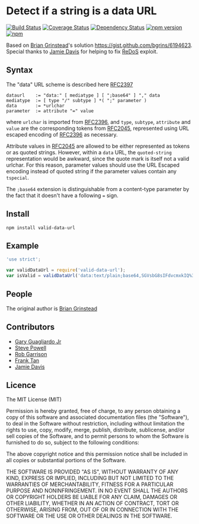 # Detect if a string is a data URL

[![Build Status](https://travis-ci.org/killmenot/valid-data-url.svg?branch=master)](https://travis-ci.org/killmenot/valid-data-url) [![Coverage Status](https://coveralls.io/repos/github/killmenot/valid-data-url/badge.svg?branch=master)](https://coveralls.io/github/killmenot/valid-data-url?branch=master) [![Dependency Status](https://gemnasium.com/badges/github.com/killmenot/valid-data-url.svg)](https://gemnasium.com/github.com/killmenot/valid-data-url) [![npm version](https://badge.fury.io/js/valid-data-url.svg)](https://badge.fury.io/js/valid-data-url) [![npm](https://img.shields.io/npm/dm/valid-data-url.svg)](https://www.npmjs.com/package/valid-data-url)

Based on [Brian Grinstead](https://github.com/bgrins)'s solution https://gist.github.com/bgrins/6194623. Special thanks to [Jamie Davis](https://github.com/davisjam) for helping to fix [ReDoS](https://www.regular-expressions.info/redos.html) exploit.


## Syntax

The "data" URL scheme is described here [RFC2397](https://tools.ietf.org/html/rfc2397)

    dataurl    := "data:" [ mediatype ] [ ";base64" ] "," data
    mediatype  := [ type "/" subtype ] *( ";" parameter )
    data       := *urlchar
    parameter  := attribute "=" value

where `urlchar` is imported from [RFC2396](https://www.ietf.org/rfc/rfc2045.txt), and `type`, `subtype`, `attribute` and `value` are the corresponding tokens from [RFC2045](https://www.ietf.org/rfc/rfc2045.txt), represented using URL escaped encoding of [RFC2396](https://www.ietf.org/rfc/rfc2396.txt) as necessary.

Attribute values in [RFC2045](https://www.ietf.org/rfc/rfc2045.txt) are allowed to be either represented as tokens or as quoted strings. However, within a `data` URL, the `quoted-string` representation would be awkward, since the quote mark is itself not a valid urlchar. For this reason, parameter values should use the URL Escaped encoding instead of quoted string if the parameter values contain any `tspecial`.

The `;base64` extension is distinguishable from a content-type parameter by the fact that it doesn't have a following `=` sign.


## Install

```
npm install valid-data-url

```


## Example

```javascript
'use strict';

var validDataUrl = require('valid-data-url');
var isValid = validDataUrl('data:text/plain;base64,SGVsbG8sIFdvcmxkIQ%3D%3D'); // true

```

## People

The original author is [Brian Grinstead](https://github.com/bgrins)


## Contributors

 - [Gary Guagliardo Jr](https://github.com/guag)
 - [Steve Powell](https://github.com/steve-p-com)
 - [Rob Garrison](https://github.com/Mottie)
 - [Frank Tan](https://github.com/tansongyang)
 - [Jamie Davis](https://github.com/davisjam)


## Licence

The MIT License (MIT)

Permission is hereby granted, free of charge, to any person obtaining a copy
of this software and associated documentation files (the "Software"), to deal
in the Software without restriction, including without limitation the rights
to use, copy, modify, merge, publish, distribute, sublicense, and/or sell
copies of the Software, and to permit persons to whom the Software is
furnished to do so, subject to the following conditions:

The above copyright notice and this permission notice shall be included in all
copies or substantial portions of the Software.

THE SOFTWARE IS PROVIDED "AS IS", WITHOUT WARRANTY OF ANY KIND, EXPRESS OR
IMPLIED, INCLUDING BUT NOT LIMITED TO THE WARRANTIES OF MERCHANTABILITY,
FITNESS FOR A PARTICULAR PURPOSE AND NONINFRINGEMENT. IN NO EVENT SHALL THE
AUTHORS OR COPYRIGHT HOLDERS BE LIABLE FOR ANY CLAIM, DAMAGES OR OTHER
LIABILITY, WHETHER IN AN ACTION OF CONTRACT, TORT OR OTHERWISE, ARISING FROM,
OUT OF OR IN CONNECTION WITH THE SOFTWARE OR THE USE OR OTHER DEALINGS IN THE
SOFTWARE.


